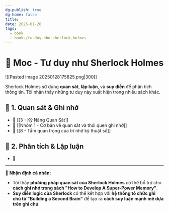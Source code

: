 ```yaml
---
dg-publish: true
dg-home: false
title: 
date: 2025-01-28
tags:
  - book
  - books/tu-duy-nhu-sherlock-holmes
---
```

# 📍 Moc - Tư duy như Sherlock Holmes  
![[Pasted image 20250128175825.png|300]]

Sherlock Holmes sử dụng **quan sát**, **lập luận**, và **suy diễn** để phân tích thông tin. Tôi nhận thấy những tư duy này xuất hiện trong nhiều sách khác.  

## 🔎 1. Quan sát & Ghi nhớ  
- 📖 [[3 - Kỹ Năng Quan Sát]]
- 📖 [[Nhóm 1 - Cơ bản về quan sát và thói quen ghi nhớ]]  
- 📖 [[8 - Tầm quan trọng của trí nhớ kỹ thuật số]]  

## 🧠 2. Phân tích & Lập luận  
- 📖 

---
📌 **Nhận định cá nhân:**  
- Tôi thấy **phương pháp quan sát của Sherlock Holmes** có thể bổ trợ cho **cách ghi nhớ trong sách "How to Develop A Super-Power Memory"**.  
- **Suy diễn logic của Sherlock** có thể kết hợp với **hệ thống tổ chức ghi chú từ "Building a Second Brain"** để tạo ra **cách suy luận mạnh mẽ dựa trên ghi chú**.  
